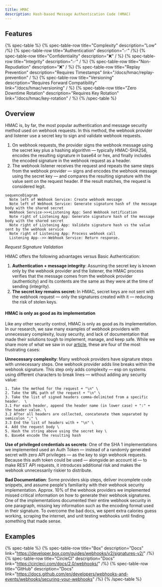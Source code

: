 ```yaml
---
title: HMAC
description: Hash-based Message Authentication Code (HMAC)
--- 
```


## Features

{% spec-table %}
  {% spec-table-row title="Complexity" description="Low" /%}
  {% spec-table-row title="Authentication" description="✅" /%}
  {% spec-table-row title="Confidentiality" description="❌" / %}
  {% spec-table-row title="Integrity" description="✅" / %}
  {% spec-table-row title="Non-Repudiation" description="❌" / %}
  {% spec-table-row title="Replay Prevention" description="Requires Timestamps" link="/docs/hmac/replay-prevention" / %}
  {% spec-table-row title="Versioning" description="Requires Forward Compatibility" link="/docs/hmac/versioning" / %}
  {% spec-table-row title="Zero Downtime Rotation" description="Requires Key Rotation" link="/docs/hmac/key-rotation" / %}
{% /spec-table %}

## Overview

HMAC is, by far, the most popular authentication and message security method used on webhook requests. In this method, the webhook provider and listener use a secret key to sign and validate webhook requests.

1. On webhook requests, the provider signs the webhook message using the secret key plus a hashing algorithm — typically HMAC-SHA256, encodes the resulting signature in base64 or hex, and finally includes the encoded signature in the webhook request as a header.
2. The webhook listener receives the request and repeats the same steps from the webhook provider — signs and encodes the webhook message using the secret key — and compares the resulting signature with the value sent on the request header. If the result matches, the request is considered legit.


```mermaid
sequenceDiagram
  Note left of Webhook Service: Create webhook message
  Note left of Webhook Service: Generate signature hash of the message body with the shared secret
  Webhook Service->>+Listening App: Send Webhook notification
  Note right of Listening App: Generate signature hash of the message body with the shared secret
  Note right of Listening App: Validate signature hash vs the value sent by the webhook service
  Note right of Listening App: Process webhook call
  Listening App-->>-Webhook Service: Return response.
```

_Request Signature Validation_

HMAC offers the following advantages versus Basic Authentication:

1. **Authentication + message integrity**: Assuming the secret key is known only by the webhook provider and the listener, the HMAC process verifies that the message comes from the webhook provider (authenticity) and its contents are the same as they were at the time of sending (integrity).
2. **The secret key remains secret:** In HMAC, secret keys are not sent with the webhook request — only the signatures created with it — reducing the risk of stolen keys.

#### HMAC is only as good as its implementation

Like any other security control, HMAC is only as good as its implementation. In our research, we saw many examples of webhook providers with unnecessary complexity, lousy security, and lack of documentation that made their solutions tough to implement, manage, and keep safe. While we share more of what we saw in our [article](https://blog.ngrok.com), these are four of the most frustrating cases:

**Unnecessary complexity**: Many webhook providers have signature steps with unnecessary steps. One webhook provider adds line breaks within the webhook signature. This step only adds complexity — esp on systems using different characters to break lines — without adding any security value:

```
1. Take the method for the request + "\n" \
2. Take the URL path of the request + "\n" \
3. Take the list of signed headers comma-delimited from a specific header.  \
3.1 For each header, append the header name (in lower case) + ":" + the header value. \
3.2 After all headers are collected, concatenate them separated by semicolon ";" \
3.3 End the list of headers with + "\n" \
4. Add the request body \
5. Hash the string above using the secret key \
6. Base64 encode the resulting hash
```

**Use of privileged credentials as secrets**: One of the SHA 1 implementations we implemented used an Auth Token — instead of a randomly generated secret with zero API privileges — as the key to sign webhook requests. Because this auth token could be used — alongside an account id — to make REST API requests, it introduces additional risk and makes the webhook unnecessarily riskier to distribute.

**Bad Documentation**: Some providers skip steps, deliver incomplete code snippets, and assume people's familiarity with their webhook security implementation. Approx. 10% of the webhook providers we implemented missed critical information on how to generate their webhook signatures. One of the implementations documented their entire webhook security in one paragraph, missing key information such as the encoding format used in their signature. To overcome the bad docs, we spent extra calories guess working, scraping the internet, and unit testing webhooks until finding something that made sense.


## Examples

{% spec-table %}
  {% spec-table-row title="Box" description="Docs" link="https://developer.box.com/guides/webhooks/v2/signatures-v2/" /%}
  {% spec-table-row title="CircleCI" description="Docs" link="https://circleci.com/docs/2.0/webhooks/" /%}
  {% spec-table-row title="GitHub" description="Docs" link="https://docs.github.com/en/developers/webhooks-and-events/webhooks/securing-your-webhooks" /%}
{% /spec-table %}